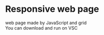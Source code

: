 # Responsive web page 
 web page made by  JavaScript and grid <br />
 You can download and run on VSC
